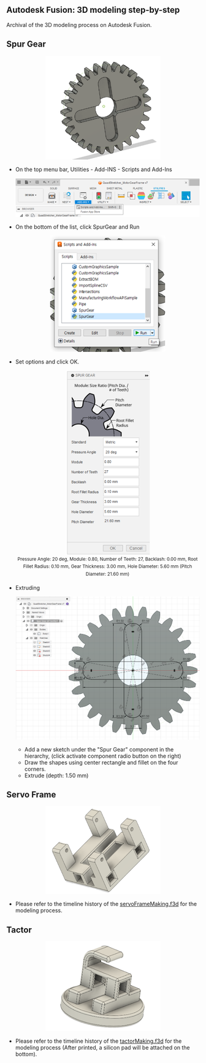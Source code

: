 ## Autodesk Fusion: 3D modeling step-by-step 

Archival of the 3D modeling process on Autodesk Fusion.

## Spur Gear

<p align="center">
    <img src="../../img/spurGear.PNG", width="300">
</p>

* On the top menu bar, Utilities - Add-INS - Scripts and Add-Ins
  <p align="center"><img src="../../img/spurGearInstruction1.png", width="700"></p>
  
* On the bottom of the list, click SpurGear and Run
  <p align="center"><img src="../../img/spurGearInstruction2.png", width="300"></p>
  
* Set options and click OK.
  <p align="center"><img src="../../img/spurGearInstruction3.png", width="220"><br><sup>Pressure Angle: 20 deg, Module: 0.80, Number of Teeth: 27, Backlash: 0.00 mm, Root Fillet Radius: 0.10 mm, Gear Thickness: 3.00 mm, Hole Diameter: 5.60 mm (Pitch Diameter: 21.60 mm)</sup></p>
* Extruding
  <p align="center"><img src="../../img/spurGearInstruction4.png", width="600"></p>
  
  * Add a new sketch under the "Spur Gear" component in the hierarchy, (click activate component radio button on the right)
  * Draw the shapes using center rectangle and fillet on the four corners.
  * Extrude (depth: 1.50 mm)

## Servo Frame

<p align="center">
    <img src="../../img/servoFrame.PNG", width="300">
</p>

* Please refer to the timeline history of the [servoFrameMaking.f3d](Autodesk_Fusion_Project_Files_(.f3d)/servoFrameMaking.f3d) for the modeling process.

## Tactor

<p align="center">
    <img src="../../img/tactor.PNG", width="300">
</p>

* Please refer to the timeline history of the [tactorMaking.f3d](Autodesk_Fusion_Project_Files_(.f3d)/tactorMaking.f3d) for the modeling process (After printed, a silicon pad will be attached on the bottom).
